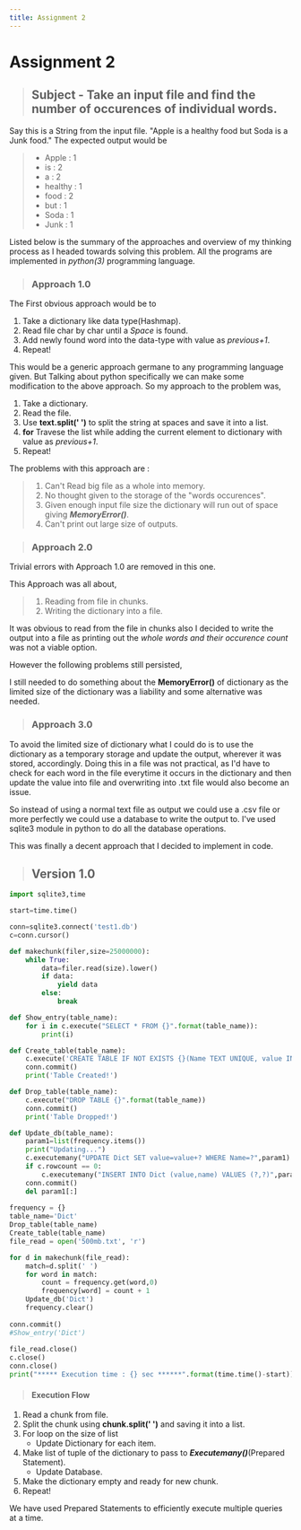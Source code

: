 ```yaml
---
title: Assignment 2
---
```


# Assignment 2

> ## Subject - Take an input file and find the number of occurences of individual words.

Say this is a String from the input file. "Apple is a healthy food but Soda is a Junk food." The expected output would be 

> * Apple : 1
> * is : 2
> * a : 2
> * healthy : 1
> * food : 2
> * but : 1
> * Soda : 1
> * Junk : 1

Listed below is the summary of the approaches and overview of my thinking process as I headed towards solving this problem. All the programs are implemented in *python(3)* programming language.

> ### Approach 1.0

The First obvious approach would be to 
1. Take a dictionary like data type(Hashmap).
2. Read file char by char until a *Space* is found.
3. Add newly found word into the data-type with value as *previous+1*.
4. Repeat!

This would be a generic approach germane to any programming language given. But Talking about python specifically we can make some modification to the above approach. So my approach to the problem was,
1. Take a dictionary.
2. Read the file.
3. Use **text.split(' ')** to split the string at spaces and save it into a list.
4. **for** Travese the list while adding the current element to dictionary with value as *previous+1*.
5. Repeat!

The problems with this approach are : 
> 1. Can't Read big file as a whole into memory. 
> 2. No thought given to the storage of the "words occurences".
> 3. Given enough input file size the dictionary will run out of space giving **_MemoryError()_**.
> 4. Can't print out large size of outputs.

> ### Approach 2.0

Trivial errors with Approach 1.0 are removed in this one. 

This Approach was all about,
> 1. Reading from file in chunks.
> 2. Writing the dictionary into a file.

It was obvious to read from the file in chunks also I decided to write the output into a file as printing out the *whole words and their occurence count* was not a viable option.  

However the following problems still persisted,

I still needed to do something about the **MemoryError()** of dictionary as the limited size of the dictionary was a liability and some alternative was needed.

> ### Approach 3.0

To avoid the limited size of dictionary what I could do is to use the dictionary as a temporary storage and update the output, wherever it was stored, accordingly. Doing this in a file was not practical, as I'd have to check for each word in the file everytime it occurs in the dictionary and then update the value into file and overwriting into .txt file would also become an issue.

So instead of using a normal text file as output we could use a .csv file or more perfectly we could use a database to write the output to. I've used sqlite3 module in python to do all the database operations.

This was finally a decent approach that I decided to implement in code. 

> ## Version 1.0

```python
import sqlite3,time

start=time.time()

conn=sqlite3.connect('test1.db')
c=conn.cursor()

def makechunk(filer,size=25000000):
    while True:
        data=filer.read(size).lower()
        if data:
            yield data
        else:
            break

def Show_entry(table_name):
    for i in c.execute("SELECT * FROM {}".format(table_name)):
        print(i)

def Create_table(table_name):
    c.execute('CREATE TABLE IF NOT EXISTS {}(Name TEXT UNIQUE, value INT)'.format(table_name))
    conn.commit()
    print('Table Created!')

def Drop_table(table_name):
    c.execute("DROP TABLE {}".format(table_name))
    conn.commit()
    print('Table Dropped!')

def Update_db(table_name):
    param1=list(frequency.items())
    print("Updating...")
    c.executemany("UPDATE Dict SET value=value+? WHERE Name=?",param1)
    if c.rowcount == 0:
        c.executemany("INSERT INTO Dict (value,name) VALUES (?,?)",param1)   
    conn.commit()
    del param1[:]
    
frequency = {}
table_name='Dict'
Drop_table(table_name)
Create_table(table_name)
file_read = open('500mb.txt', 'r')

for d in makechunk(file_read):
    match=d.split(' ')
    for word in match:
        count = frequency.get(word,0)
        frequency[word] = count + 1
    Update_db('Dict')
    frequency.clear()
    
conn.commit()
#Show_entry('Dict')
    
file_read.close()
c.close()
conn.close()
print("***** Execution time : {} sec ******".format(time.time()-start))
```
> #### Execution Flow

1. Read a chunk from file.
2. Split the chunk using **chunk.split(' ')** and saving it into a list.
3. For loop on the size of list
    * Update Dictionary for each item.
4. Make list of tuple of the dictionary to pass to **_Executemany()_**(Prepared Statement).  
    * Update Database.
5. Make the dictionary empty and ready for new chunk.
6. Repeat!

We have used Prepared Statements to efficiently execute multiple queries at a time. 
